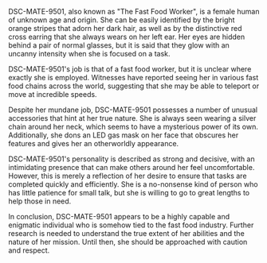 DSC-MATE-9501, also known as "The Fast Food Worker", is a female human of unknown age and origin. She can be easily identified by the bright orange stripes that adorn her dark hair, as well as by the distinctive red cross earring that she always wears on her left ear. Her eyes are hidden behind a pair of normal glasses, but it is said that they glow with an uncanny intensity when she is focused on a task.

DSC-MATE-9501's job is that of a fast food worker, but it is unclear where exactly she is employed. Witnesses have reported seeing her in various fast food chains across the world, suggesting that she may be able to teleport or move at incredible speeds.

Despite her mundane job, DSC-MATE-9501 possesses a number of unusual accessories that hint at her true nature. She is always seen wearing a silver chain around her neck, which seems to have a mysterious power of its own. Additionally, she dons an LED gas mask on her face that obscures her features and gives her an otherworldly appearance.

DSC-MATE-9501's personality is described as strong and decisive, with an intimidating presence that can make others around her feel uncomfortable. However, this is merely a reflection of her desire to ensure that tasks are completed quickly and efficiently. She is a no-nonsense kind of person who has little patience for small talk, but she is willing to go to great lengths to help those in need.

In conclusion, DSC-MATE-9501 appears to be a highly capable and enigmatic individual who is somehow tied to the fast food industry. Further research is needed to understand the true extent of her abilities and the nature of her mission. Until then, she should be approached with caution and respect.